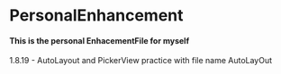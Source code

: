 # PersonalEnhancement
#### This is the personal EnhacementFile for myself

1.8.19 - AutoLayout and PickerView practice with file name AutoLayOut

